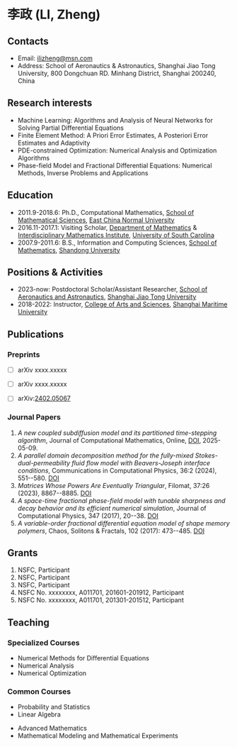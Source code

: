 # 李政 (LI, Zheng)

## Contacts
- Email: ilizheng@msn.com
- Address: School of Aeronautics & Astronautics, Shanghai Jiao Tong University, 800 Dongchuan RD. Minhang District, Shanghai 200240, China

## Research interests
- Machine Learning: Algorithms and Analysis of Neural Networks for Solving Partial Differential Equations
- Finite Element Method: A Priori Error Estimates, A Posteriori Error Estimates and Adaptivity
- PDE-constrained Optimization: Numerical Analysis and Optimization Algorithms
- Phase-field Model and Fractional Differential Equations: Numerical Methods, Inverse Problems and Applications

## Education
- 2011.9-2018.6: Ph.D., Computational Mathematics, [School of Mathematical Sciences](https://math.ecnu.edu.cn/ "Math@ECNU"), [East China Normal University](https://www.ecnu.edu.cn/ "ECNU") <!--Thesis: Numerical Methods for Some Nonlocal and Nonlinear Problems, Supervisor: Prof. Danping Yang-->
- 2016.11-2017.1: Visiting Scholar, [Department of Mathematics](http://math.sc.edu "Math") & [Interdisciplinary Mathematics Institute](https://sc.edu/study/colleges_schools/artsandsciences/mathematics/research/imi/index.php "Historic IMI"), [University of South Carolina](https://sc.edu "UofSC") <!-- Project: Numerical Analysis and Applications of Phase-field Model and Fractional Differential Equations, Supervisor: Prof. Hong Wang-->
- 2007.9-2011.6: B.S., Information and Computing Sciences, [School of Mathematics](https://www.math.sdu.edu.cn/ "Math@SDU"), [Shandong University](https://www.sdu.edu.cn/ "SDU")

## Positions & Activities 
- 2023-now: Postdoctoral Scholar/Assistant Researcher, [School of Aeronautics and Astronautics](https://www.aero.sjtu.edu.cn/ "SAA"), [Shanghai Jiao Tong University](https://www.sjtu.edu.cn/ "SJTU") <!-- Project: Neural Networks for Solving Partial Differential Equations, Mentor: Associate Prof. Hui Xu -->
- 2018-2022: Instructor, [College of Arts and Sciences](wlxy.shmtu.edu.cn/ "CAS"), [Shanghai Maritime University](www.shmtu.edu.cn/ "SHMTU")

## Publications
### Preprints
- [ ] arXiv xxxx.xxxxx
- [ ] arXiv xxxx.xxxxx
- [ ] arXiv:[2402.05067](https://arxiv.org/abs/2402.05067)


### Journal Papers
1. _A new coupled subdiffusion model and its partitioned time-stepping algorithm_, Journal of Computational Mathematics, Online, [DOI](https://doi.org/10.4208/jcm.2504-m2025-0005 ), 2025-05-09.<!-- J COMPUT MATH: CiteScore（Q3), JIF(Q2), JCI(Q3), 中科院SCI分区（2023四四, 2022四三）, 中国数学会(T1) -->
4. _A parallel domain decomposition method for the fully-mixed Stokes-dual-permeability fluid flow model with Beavers-Joseph interface conditions_,  Communications in Computational Physics, 36:2 (2024), 551--580. [DOI](https://doi.org/10.4208/cicp.OA-2023-0258) <!-- online 202401, COMMUN COMPUT PHYS: CiteScore（Q1), JIF(Q1), JCI(Q1), 中科院SCI分区（2022二一, 2023三四, 2024三三）, 中国数学会(T1) -->
3. _Matrices Whose Powers Are Eventually Triangular_, 	Filomat, 37:26 (2023), 8867--8885. [DOI](https://doi.org/10.2298/FIL2326867M) <!-- FILOMAT: CiteScore（Q3), JIF(Q2), JCI(Q3), 中科院SCI分区（2022四四） -->
2. _A space-time fractional phase-field model with tunable sharpness and decay behavior and its efficient numerical simulation_, Journal of Computational Physics, 347 (2017), 20--38. [DOI](https://doi.org/10.1016/j.jcp.2017.06.036)  <!-- online 20170628, J COMPUT PHYS: CiteScore（Q1), JIF(Q1), JCI(Q1), 中科院SCI分区（2022二一，Top）, 中国数学会(T1) -->
1. _A variable-order fractional differential equation model of shape memory polymers_, Chaos, Solitons & Fractals, 102 (2017): 473--485. [DOI](https://doi.org/10.1016/j.chaos.2017.04.042) <!-- online 20170523, CHAOS SOLITON FRACT: CiteScore（Q1), JIF(Q1), JCI(Q1), 中科院SCI分区（2022一一, Top） -->

## Grants
1. NSFC, Participant
4. NSFC, Participant
3. NSFC, Participant
2. NSFC No. xxxxxxxx, A011701, 201601-201912, Participant
1. NSFC No. xxxxxxxx, A011701, 201301-201512, Participant

## Teaching
### Specialized Courses
- Numerical Methods for Differential Equations
- Numerical Analysis
- Numerical Optimization
  
### Common Courses
* Probability and Statistics
* Linear Algebra
+ Advanced Mathematics
+ Mathematical Modeling and Mathematical Experiments
